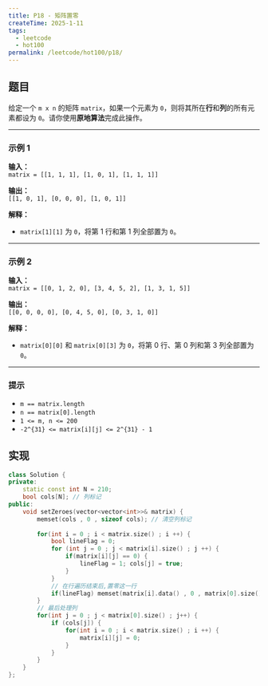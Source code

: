 ```yaml
---
title: P18 - 矩阵置零
createTime: 2025-1-11
tags:
  - leetcode
  - hot100
permalink: /leetcode/hot100/p18/
---
```


## 题目

给定一个 `m x n` 的矩阵 `matrix`，如果一个元素为 `0`，则将其所在**行**和**列**的所有元素都设为 `0`。请你使用**原地算法**完成此操作。

---

### 示例 1

**输入：**  
`matrix = [[1, 1, 1], [1, 0, 1], [1, 1, 1]]`

**输出：**  
`[[1, 0, 1], [0, 0, 0], [1, 0, 1]]`

**解释：**  
- `matrix[1][1]` 为 `0`，将第 1 行和第 1 列全部置为 `0`。

---

### 示例 2

**输入：**  
`matrix = [[0, 1, 2, 0], [3, 4, 5, 2], [1, 3, 1, 5]]`

**输出：**  
`[[0, 0, 0, 0], [0, 4, 5, 0], [0, 3, 1, 0]]`

**解释：**  
- `matrix[0][0]` 和 `matrix[0][3]` 为 `0`，将第 0 行、第 0 列和第 3 列全部置为 `0`。

---

### 提示

- `m == matrix.length`  
- `n == matrix[0].length`  
- `1 <= m, n <= 200`  
- `-2^{31} <= matrix[i][j] <= 2^{31} - 1`  

## 实现

```cpp
class Solution {
private:
    static const int N = 210;
    bool cols[N]; // 列标记
public:
    void setZeroes(vector<vector<int>>& matrix) {
        memset(cols , 0 , sizeof cols); // 清空列标记
        
        for(int i = 0 ; i < matrix.size() ; i ++) {
            bool lineFlag = 0;
            for (int j = 0 ; j < matrix[i].size() ; j ++) {
                if(matrix[i][j] == 0) {
                    lineFlag = 1; cols[j] = true;
                }
            }
            // 在行遍历结束后,置零这一行
            if(lineFlag) memset(matrix[i].data() , 0 , matrix[0].size() * sizeof(int));
        }
	    // 最后处理列
        for(int j = 0 ; j < matrix[0].size() ; j++) {
            if (cols[j]) {
                for(int i = 0 ; i < matrix.size() ; i ++) {
                    matrix[i][j] = 0;
                }
            }
        }
    }
};
```